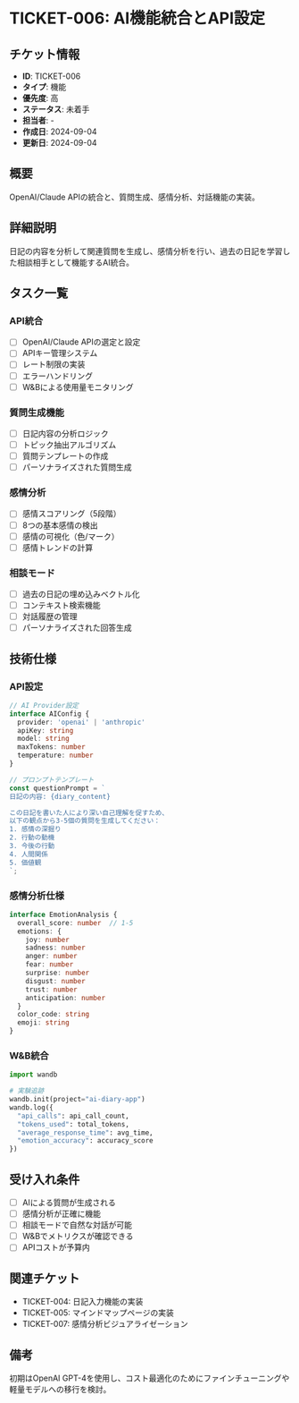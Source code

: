 # TICKET-006: AI機能統合とAPI設定

## チケット情報
- **ID**: TICKET-006
- **タイプ**: 機能
- **優先度**: 高
- **ステータス**: 未着手
- **担当者**: -
- **作成日**: 2024-09-04
- **更新日**: 2024-09-04

## 概要
OpenAI/Claude APIの統合と、質問生成、感情分析、対話機能の実装。

## 詳細説明
日記の内容を分析して関連質問を生成し、感情分析を行い、過去の日記を学習した相談相手として機能するAI統合。

## タスク一覧
### API統合
- [ ] OpenAI/Claude APIの選定と設定
- [ ] APIキー管理システム
- [ ] レート制限の実装
- [ ] エラーハンドリング
- [ ] W&Bによる使用量モニタリング

### 質問生成機能
- [ ] 日記内容の分析ロジック
- [ ] トピック抽出アルゴリズム
- [ ] 質問テンプレートの作成
- [ ] パーソナライズされた質問生成

### 感情分析
- [ ] 感情スコアリング（5段階）
- [ ] 8つの基本感情の検出
- [ ] 感情の可視化（色/マーク）
- [ ] 感情トレンドの計算

### 相談モード
- [ ] 過去の日記の埋め込みベクトル化
- [ ] コンテキスト検索機能
- [ ] 対話履歴の管理
- [ ] パーソナライズされた回答生成

## 技術仕様
### API設定
```typescript
// AI Provider設定
interface AIConfig {
  provider: 'openai' | 'anthropic'
  apiKey: string
  model: string
  maxTokens: number
  temperature: number
}

// プロンプトテンプレート
const questionPrompt = `
日記の内容: {diary_content}

この日記を書いた人により深い自己理解を促すため、
以下の観点から3-5個の質問を生成してください：
1. 感情の深掘り
2. 行動の動機
3. 今後の行動
4. 人間関係
5. 価値観
`;
```

### 感情分析仕様
```typescript
interface EmotionAnalysis {
  overall_score: number  // 1-5
  emotions: {
    joy: number
    sadness: number
    anger: number
    fear: number
    surprise: number
    disgust: number
    trust: number
    anticipation: number
  }
  color_code: string
  emoji: string
}
```

### W&B統合
```python
import wandb

# 実験追跡
wandb.init(project="ai-diary-app")
wandb.log({
  "api_calls": api_call_count,
  "tokens_used": total_tokens,
  "average_response_time": avg_time,
  "emotion_accuracy": accuracy_score
})
```

## 受け入れ条件
- [ ] AIによる質問が生成される
- [ ] 感情分析が正確に機能
- [ ] 相談モードで自然な対話が可能
- [ ] W&Bでメトリクスが確認できる
- [ ] APIコストが予算内

## 関連チケット
- TICKET-004: 日記入力機能の実装
- TICKET-005: マインドマップページの実装
- TICKET-007: 感情分析ビジュアライゼーション

## 備考
初期はOpenAI GPT-4を使用し、コスト最適化のためにファインチューニングや軽量モデルへの移行を検討。